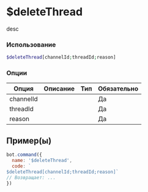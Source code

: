 # $deleteThread
desc
### Использование
```php
$deleteThread[channelId;threadId;reason]
```

### Опции

| Опция | Описание | Тип | Обязательно |
|--------|-------------|------|----------|
| channelId |  |  | Да | 
| threadId |  |  | Да | 
| reason |  |  | Да |
## Пример(ы)

```javascript
bot.command({
  name: '$deleteThread',
  code: `
$deleteThread[channelId;threadId;reason]`
// Возвращает: ...
})
```